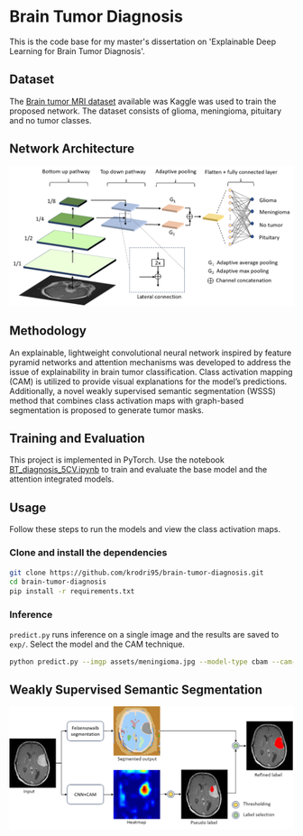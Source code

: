 # Brain Tumor Diagnosis
This is the code base for my master's dissertation on 'Explainable Deep Learning for Brain Tumor Diagnosis'.

## Dataset
The [Brain tumor MRI dataset](https://www.kaggle.com/dsv/2645886) available was Kaggle was used to train the proposed network. The dataset consists of glioma, meningioma, pituitary and no tumor classes.

## Network Architecture
<div style="text-align: center;">
    <img src="assets/net.png" width="700">
</div>

## Methodology
An explainable, lightweight convolutional neural network inspired by feature pyramid networks and attention mechanisms was developed to address the issue of explainability in brain tumor classification. Class activation mapping (CAM) is utilized to provide visual explanations for the model’s predictions. Additionally, a novel weakly supervised semantic segmentation (WSSS) method that combines class activation maps with graph-based segmentation is proposed to generate tumor masks.

## Training and Evaluation
This project is implemented in PyTorch. Use the notebook [BT_diagnosis_5CV.ipynb](Colab%20Notebooks) to train and evaluate the base model and the attention integrated models. 

## Usage

Follow these steps to run the models and view the class activation maps.

### Clone and install the dependencies
```bash
git clone https://github.com/krodri95/brain-tumor-diagnosis.git
cd brain-tumor-diagnosis
pip install -r requirements.txt
```

### Inference

`predict.py` runs inference on a single image and the results are saved to `exp/`. Select the model and the CAM technique.

```bash 
python predict.py --imgp assets/meningioma.jpg --model-type cbam --cam-type ScoreCAM
```


## Weakly Supervised Semantic Segmentation
<div style="text-align: center;">
    <img src="assets/WSSS.png" width="700">
</div>
